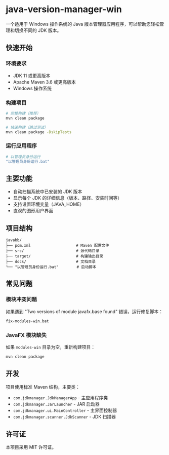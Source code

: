 # java-version-manager-win

一个适用于 Windows 操作系统的 Java 版本管理器应用程序，可以帮助您轻松管理和切换不同的 JDK 版本。

## 快速开始

### 环境要求

- JDK 11 或更高版本
- Apache Maven 3.6 或更高版本
- Windows 操作系统

### 构建项目

```bash
# 完整构建（推荐）
mvn clean package

# 快速构建（跳过测试）
mvn clean package -DskipTests
```

### 运行应用程序

```bash
# 以管理员身份运行
"以管理员身份运行.bat"
```

## 主要功能

- 自动扫描系统中已安装的 JDK 版本
- 显示每个 JDK 的详细信息（版本、路径、安装时间等）
- 支持设置环境变量（JAVA_HOME）
- 直观的图形用户界面

## 项目结构

```
javabb/
├── pom.xml                    # Maven 配置文件
├── src/                       # 源代码目录
├── target/                    # 构建输出目录
├── docs/                      # 文档目录
└── "以管理员身份运行.bat"        # 启动脚本
```

## 常见问题

### 模块冲突问题

如果遇到 "Two versions of module javafx.base found" 错误，运行修复脚本：

```bash
fix-modules-win.bat
```

### JavaFX 模块缺失

如果 `modules-win` 目录为空，重新构建项目：

```bash
mvn clean package
```

## 开发

项目使用标准 Maven 结构，主要类：

- `com.jdkmanager.JdkManagerApp` - 主应用程序类
- `com.jdkmanager.JarLauncher` - JAR 启动器
- `com.jdkmanager.ui.MainController` - 主界面控制器
- `com.jdkmanager.scanner.JdkScanner` - JDK 扫描器

## 许可证

本项目采用 MIT 许可证。
